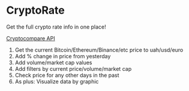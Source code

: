 # CryptoRate

Get the full crypto rate info in one place!

[Cryptocompare API](https://min-api.cryptocompare.com)

1. Get the current Bitcoin/Ethereum/Binance/etc price to uah/usd/euro
2. Add % change in price from yesterday
3. Add volume/market cap values
4. Add filters by current price/volume/market cap
5. Check price for any other days in the past
6. As plus: Visualize data by graphic
